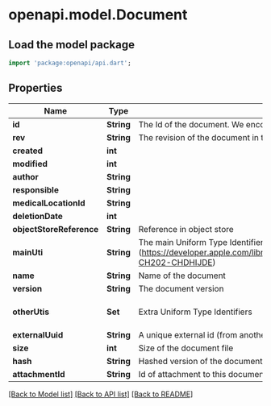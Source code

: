 # openapi.model.Document

## Load the model package
```dart
import 'package:openapi/api.dart';
```

## Properties
Name | Type | Description | Notes
------------ | ------------- | ------------- | -------------
**id** | **String** | The Id of the document. We encourage using either a v4 UUID or a HL7 Id. | [optional] 
**rev** | **String** | The revision of the document in the database, used for conflict management / optimistic locking. | [optional] 
**created** | **int** |  | [optional] 
**modified** | **int** |  | [optional] 
**author** | **String** |  | [optional] 
**responsible** | **String** |  | [optional] 
**medicalLocationId** | **String** |  | [optional] 
**deletionDate** | **int** |  | [optional] 
**objectStoreReference** | **String** | Reference in object store | [optional] 
**mainUti** | **String** | The main Uniform Type Identifier of the document (https://developer.apple.com/library/archive/documentation/FileManagement/Conceptual/understanding_utis/understand_utis_conc/understand_utis_conc.html#//apple_ref/doc/uid/TP40001319-CH202-CHDHIJDE) | [optional] 
**name** | **String** | Name of the document | [optional] 
**version** | **String** | The document version | [optional] 
**otherUtis** | **Set<String>** | Extra Uniform Type Identifiers | [default to const {}]
**externalUuid** | **String** | A unique external id (from another external source). | [optional] 
**size** | **int** | Size of the document file | [optional] 
**hash** | **String** | Hashed version of the document | [optional] 
**attachmentId** | **String** | Id of attachment to this document | [optional] 

[[Back to Model list]](../README.md#documentation-for-models) [[Back to API list]](../README.md#documentation-for-api-endpoints) [[Back to README]](../README.md)


